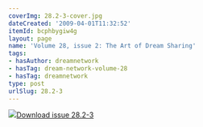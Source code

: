 ```yaml
---
coverImg: 28.2-3-cover.jpg
dateCreated: '2009-04-01T11:32:52'
itemId: bcphbygiw4g
layout: page
name: 'Volume 28, issue 2: The Art of Dream Sharing'
tags:
- hasAuthor: dreamnetwork
- hasTag: dream-network-volume-28
- hasTag: dreamnetwork
type: post
urlSlug: 28.2-3
---
```

<img class="card-journal-img" src="../images/28.2-3-rect.jpg"/><a href="../files/pdfs/Volume_28/28.2-28.3_art_of_dream_sharing.pdf" download="">Download issue 28.2-3</a>